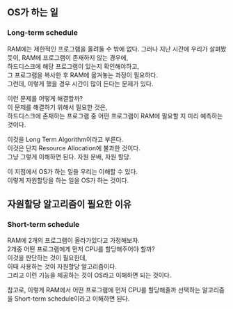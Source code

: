 ## OS가 하는 일

### Long-term schedule

RAM에는 제한적인 프로그램을 올려둘 수 밖에 없다.
그러나 지난 시간에 우리가 살펴봤듯이, RAM에 프로그램이 존재하지 않는 경우에,  
하드디스크에 해당 프로그램이 있는지 확인해야하고,  
그 프로그램을 복사한 후 RAM에 옮겨놓는 과정이 필요하다.  
그런데, 이렇게 했을 경우 시간이 많이 든다는 문제가 있다.

이런 문제를 어떻게 해결할까?  
이 문제를 해결하기 위해서 필요한 것은,  
하드디스크에 존재하는 프로그램 중 어떤 프로그램이 RAM에 필요할 지 미리 예측하는 것이다.

이것을 Long Term Algorithm이라고 부른다.  
이것은 단지 Resource Allocation에 불과한 것이다.  
그냥 그렇게 이해하면 된다. 자원 분배, 자원 할당.

이 지점에서 OS가 하는 일을 우리는 이해할 수 있다.  
이렇게 자원할당을 하는 일을 OS가 하는 것이다.

## 자원할당 알고리즘이 필요한 이유

### Short-term schedule

RAM에 2개의 프로그램이 올라가있다고 가정해보자.  
2개중 어떤 프로그램에게 먼저 CPU를 할당해주어야 할까?  
이것을 판단하는 것이 필요한데,  
이때 사용하는 것이 자원할당 알고리즘이다.  
그리고 이런 기능을 제공하는 것이 OS라고 이해하면 되는 것이다.

참고로, 이렇게 RAM에서 어떤 프로그램에 먼저 CPU를 할당해줄까 선택하는 알고리즘을 Short-term schedule이라고 이해하면 된다.
